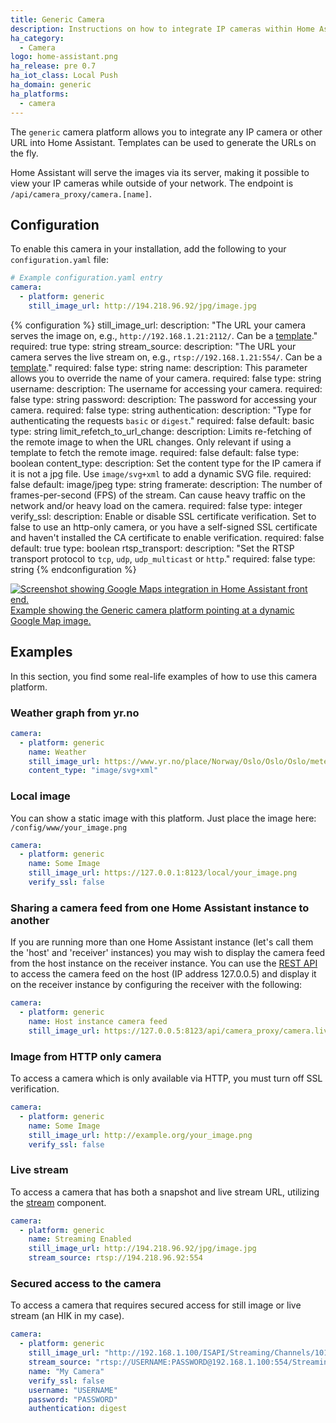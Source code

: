 ```yaml
---
title: Generic Camera
description: Instructions on how to integrate IP cameras within Home Assistant.
ha_category:
  - Camera
logo: home-assistant.png
ha_release: pre 0.7
ha_iot_class: Local Push
ha_domain: generic
ha_platforms:
  - camera
---
```


The `generic` camera platform allows you to integrate any IP camera or other URL into Home Assistant. Templates can be used to generate the URLs on the fly.

Home Assistant will serve the images via its server, making it possible to view your IP cameras while outside of your network. The endpoint is `/api/camera_proxy/camera.[name]`.

## Configuration

To enable this camera in your installation, add the following to your `configuration.yaml` file:

```yaml
# Example configuration.yaml entry
camera:
  - platform: generic
    still_image_url: http://194.218.96.92/jpg/image.jpg
```

{% configuration %}
still_image_url:
  description: "The URL your camera serves the image on, e.g., `http://192.168.1.21:2112/`. Can be a [template](/topics/templating/)."
  required: true
  type: string
stream_source:
  description: "The URL your camera serves the live stream on, e.g., `rtsp://192.168.1.21:554/`. Can be a [template](/topics/templating/)."
  required: false
  type: string
name:
  description: This parameter allows you to override the name of your camera.
  required: false
  type: string
username:
  description: The username for accessing your camera.
  required: false
  type: string
password:
  description: The password for accessing your camera.
  required: false
  type: string
authentication:
  description: "Type for authenticating the requests `basic` or `digest`."
  required: false
  default: basic
  type: string
limit_refetch_to_url_change:
  description: Limits re-fetching of the remote image to when the URL changes. Only relevant if using a template to fetch the remote image.
  required: false
  default: false
  type: boolean
content_type:
  description: Set the content type for the IP camera if it is not a jpg file. Use `image/svg+xml` to add a dynamic SVG file.
  required: false
  default: image/jpeg
  type: string
framerate:
  description: The number of frames-per-second (FPS) of the stream. Can cause heavy traffic on the network and/or heavy load on the camera.
  required: false
  type: integer
verify_ssl:
  description: Enable or disable SSL certificate verification. Set to false to use an http-only camera, or you have a self-signed SSL certificate and haven't installed the CA certificate to enable verification.
  required: false
  default: true
  type: boolean
rtsp_transport:
  description: "Set the RTSP transport protocol to `tcp`, `udp`, `udp_multicast` or `http`."
  required: false
  type: string
{% endconfiguration %}

<p class='img'>
  <a href='/examples/google_maps_card/'>
    <img src='/images/integrations/camera/generic-google-maps.png' alt='Screenshot showing Google Maps integration in Home Assistant front end.'>
    Example showing the Generic camera platform pointing at a dynamic Google Map image.
  </a>
</p>

## Examples

In this section, you find some real-life examples of how to use this camera platform.

### Weather graph from yr.no

```yaml
camera:
  - platform: generic
    name: Weather
    still_image_url: https://www.yr.no/place/Norway/Oslo/Oslo/Oslo/meteogram.svg
    content_type: "image/svg+xml"
```

### Local image

You can show a static image with this platform. Just place the image here: `/config/www/your_image.png`

```yaml
camera:
  - platform: generic
    name: Some Image
    still_image_url: https://127.0.0.1:8123/local/your_image.png
    verify_ssl: false
```

### Sharing a camera feed from one Home Assistant instance to another

If you are running more than one Home Assistant instance (let's call them the 'host' and 'receiver' instances) you may wish to display the camera feed from the host instance on the receiver instance. You can use the [REST API](https://developers.home-assistant.io/docs/api/rest/#get-apicamera_proxycameraentity_id) to access the camera feed on the host (IP address 127.0.0.5) and display it on the receiver instance by configuring the receiver with the following:

```yaml
camera:
  - platform: generic
    name: Host instance camera feed
    still_image_url: https://127.0.0.5:8123/api/camera_proxy/camera.live_view
```
### Image from HTTP only camera

To access a camera which is only available via HTTP, you must turn off SSL verification.

```yaml
camera:
  - platform: generic
    name: Some Image
    still_image_url: http://example.org/your_image.png
    verify_ssl: false
```

### Live stream

To access a camera that has both a snapshot and live stream URL, utilizing the [stream](/integrations/stream/) component.

```yaml
camera:
  - platform: generic
    name: Streaming Enabled
    still_image_url: http://194.218.96.92/jpg/image.jpg
    stream_source: rtsp://194.218.96.92:554
```

### Secured access to the camera

To access a camera that requires secured access for still image or live stream (an HIK in my case).

```yaml
camera: 
  - platform: generic
    still_image_url: "http://192.168.1.100/ISAPI/Streaming/Channels/101/picture"
    stream_source: "rtsp://USERNAME:PASSWORD@192.168.1.100:554/Streaming/Channels/102"
    name: "My Camera"
    verify_ssl: false
    username: "USERNAME"
    password: "PASSWORD"
    authentication: digest
```
